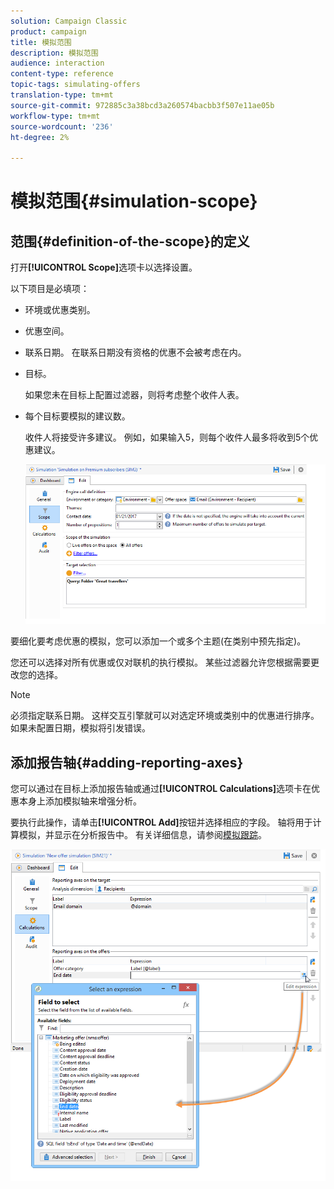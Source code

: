 ```yaml
---
solution: Campaign Classic
product: campaign
title: 模拟范围
description: 模拟范围
audience: interaction
content-type: reference
topic-tags: simulating-offers
translation-type: tm+mt
source-git-commit: 972885c3a38bcd3a260574bacbb3f507e11ae05b
workflow-type: tm+mt
source-wordcount: '236'
ht-degree: 2%

---
```



# 模拟范围{#simulation-scope}

## 范围{#definition-of-the-scope}的定义

打开&#x200B;**[!UICONTROL Scope]**&#x200B;选项卡以选择设置。

以下项目是必填项：

* 环境或优惠类别。
* 优惠空间。
* 联系日期。 在联系日期没有资格的优惠不会被考虑在内。
* 目标。

   如果您未在目标上配置过滤器，则将考虑整个收件人表。

* 每个目标要模拟的建议数。

   收件人将接受许多建议。 例如，如果输入5，则每个收件人最多将收到5个优惠建议。

   ![](assets/offer_simulation_009.png)

要细化要考虑优惠的模拟，您可以添加一个或多个主题(在类别中预先指定)。

您还可以选择对所有优惠或仅对联机的执行模拟。 某些过滤器允许您根据需要更改您的选择。

>[!NOTE]
>
>必须指定联系日期。 这样交互引擎就可以对选定环境或类别中的优惠进行排序。 如果未配置日期，模拟将引发错误。

## 添加报告轴{#adding-reporting-axes}

您可以通过在目标上添加报告轴或通过&#x200B;**[!UICONTROL Calculations]**&#x200B;选项卡在优惠本身上添加模拟轴来增强分析。

要执行此操作，请单击&#x200B;**[!UICONTROL Add]**&#x200B;按钮并选择相应的字段。 轴将用于计算模拟，并显示在分析报告中。 有关详细信息，请参阅[模拟跟踪](../../interaction/using/simulation-tracking.md)。

![](assets/offer_simulation_011.png)


